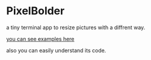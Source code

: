 # PixelBolder

a tiny terminal app to resize pictures with a diffrent way.

[you can see examples here](https://github.com/saadati944/pixelBolder/tree/master/examples)

also you can easily understand its code.
